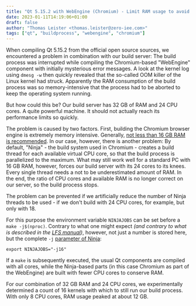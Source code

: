 ```yaml
---
title: "Qt 5.15.2 with WebEngine (Chromium) - Limit RAM usage to avoid crashes"
date: 2023-01-11T14:19:06+01:00
draft: false
author: "Thomas Leister <thomas.leister@zero-iee.com>"
tags: ["qt", "buildprocess", "webengine", "chromium"]
---
```



When compiling Qt 5.15.2 from the official open source sources, we encountered a problem in combination with our build server: The build process was interrupted while compiling the Chromium-based "WebEngine" component with initially mysterious error messages. A look at the kernel log using `dmesg -w` then quickly revealed that the so-called OOM killer of the Linux kernel had struck. Apparently the RAM consumption of the build process was so memory-intensive that the process had to be aborted to keep the operating system running. 

But how could this be? Our build server has 32 GB of RAM and 24 CPU cores. A quite powerful machine. It should not actually reach its performance limits so quickly.

The problem is caused by two factors. First, building the Chromium browser engine is extremely memory intensive. Generally, [not less than 16 GB RAM is recommended](https://chromium.googlesource.com/chromium/src/+/main/docs/linux/build_instructions.md). In our case, however, there is another problem: By default, "Ninja" - the build system used in Chromium - creates a build thread for each available virtual CPU core, so that the build process is parallelized to the maximum. What may still work well for a standard PC with 16 GB RAM, however, forces our build server with its 24 cores to its knees. Every single thread needs a not to be underestimated amount of RAM. In the end, the ratio of CPU cores and available RAM is no longer correct on our server, so the build process stops. 

The problem can be prevented if we artificially reduce the number of Ninja threads to be used - if we don't build with 24 CPU cores, for example, but only with 18. 

For this purpose the environment variable `NINJAJOBS` can be set before a `make -j$(nproc)`. Contrary to what one might expect _(and contrary to what is described in the [LFS manual](https://www.linuxfromscratch.org/blfs/view/svn/x/qtwebengine.html))_, however, not just a number is stored here, but the complete `-j` [parameter of Ninja](https://manpages.debian.org/testing/ninja-build/ninja.1.en.html):

	export NINJAJOBS="-j16"
	
If a `make` is subsequently executed, the usual Qt components are compiled with all cores, while the Ninja-based parts (in this case Chromium as part of the WebEngine) are built with fewer CPU cores to conserve RAM. 

For our combination of 32 GB RAM and 24 CPU cores, we experimentally determined a count of 16 kernels with which to still run our build process. With only 8 CPU cores, RAM usage peaked at about 12 GB. 



